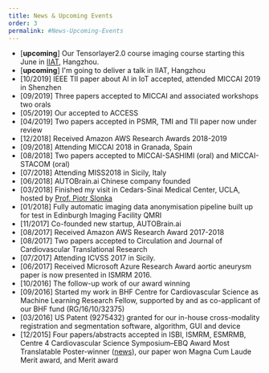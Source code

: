 ```yaml
---
title: News & Upcoming Events
order: 3
permalink: #News-Upcoming-Events
---
```

* [**upcoming**] Our Tensorlayer2.0 course imaging course starting this June in [IIAT](http://106.15.88.217/), Hangzhou.<br>
* [**upcoming**] I'm going to deliver a talk in IIAT, Hangzhou <br>
* [10/2019] IEEE TII paper about AI in IoT accepted, attended MICCAI 2019 in Shenzhen
* [09/2019] Three papers accepted to MICCAI and associated workshops two orals <br>
* [05/2019] Our accepted to ACCESS <br>
* [04/2019] Two papers accepted in PSMR, TMI and TII paper now under review <nr>
* [12/2018] Received Amazon AWS Research Awards 2018-2019
* [09/2018] Attending MICCAI 2018 in Granada, Spain <br>
* [08/2018] Two papers accepted to MICCAI-SASHIMI (oral) and MICCAI-STACOM (oral) <br>
* [07/2018] Attending MISS2018 in Sicily, Italy <br>
* [06/2018] AUTOBrain.ai Chinese company founded
* [03/2018] Finished my visit in Cedars-Sinai Medical Center, UCLA, hosted by [Prof. Piotr Slonka](https://bio.csmc.edu/view/15145/Piotr-Slomka.aspx)<br>
* [01/2018] Fully automatic imaging data anonymisation pipeline built up for test in Edinburgh Imaging Facility QMRI<br>
* [11/2017] Co-founded new startup, AUTOBrain.ai <br>
* [08/2017] Received Amazon AWS Research Award 2017-2018 <br>
* [08/2017] Two papers accepted to Circulation and Journal of Cardiovascular Translational Research <br>
* [07/2017] Attending ICVSS 2017 in Sicily.
* [06/2017] Received Microsoft Azure Research Award aortic aneurysm paper is now presented in ISMRM 2016.
* [10/2016] The follow-up work of our award winning 
* [09/2016] Started my work in BHF Centre for Cardiovascular Science as Machine Learning Research Fellow, supported by and as co-applicant of our BHF fund (RG/16/10/32375) <br>
* [03/2016] US Patent (9275432) granted for our in-house cross-modality registration and segmentation software, algorithm, GUI and device <br>
* [12/2015] Four papers/abstracts accepted in ISBI, ISMRM, ESMRMB, Centre 4 Cardiovascular Science Symposium–EBQ Award Most Translatable Poster-winner ([news](https://twitter.com/edinburghbq/status/481751286954885120?lang=en-gb)), our paper won Magna Cum Laude Merit award, and Merit award
